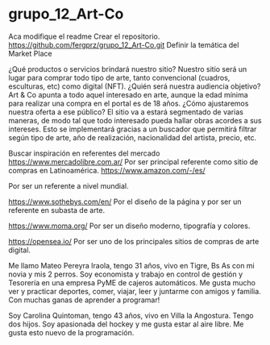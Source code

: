 # grupo_12_Art-Co

Aca modifique el readme
Crear el repositorio. https://github.com/fergprz/grupo_12_Art-Co.git
Definir la temática del Market Place

¿Qué productos o servicios brindará nuestro sitio?
Nuestro sitio será un lugar para comprar todo tipo de arte, tanto convencional (cuadros, esculturas, etc) como digital (NFT).
¿Quién será nuestra audiencia objetivo?
Art & Co apunta a todo aquel interesado en arte, aunque la edad mínima para realizar una compra en el portal es de 18 años.
¿Cómo ajustaremos nuestra oferta a ese público?
El sitio va a estará segmentado de varias maneras, de modo tal que todo interesado pueda hallar obras acordes a sus intereses. Esto se implementará gracias a un buscador que permitirá filtrar según tipo de arte, año de realización, nacionalidad del artista, precio, etc.


Buscar inspiración en referentes del mercado
 https://www.mercadolibre.com.ar/
Por ser principal referente como sitio de compras en Latinoamérica.
https://www.amazon.com/-/es/

Por ser un referente a nivel mundial. 

https://www.sothebys.com/en/
Por el diseño de la página y por ser un referente en subasta de arte.

https://www.moma.org/
Por ser un diseño moderno, tipografía y colores.

https://opensea.io/
Por ser uno de los principales sitios de compras de arte digital.

Me llamo Mateo Pereyra Iraola, tengo 31 años, vivo en Tigre, Bs As con mi novia y mis 2 perros. Soy economista y trabajo en control de gestión y Tesorería en una empresa PyME de cajeros automáticos. Me gusta mucho ver y practicar deportes, comer, viajar, leer y juntarme con amigos y familia. Con muchas ganas de aprender a programar!

Soy Carolina Quintoman, tengo 43 años, vivo en Villa la Angostura. Tengo dos hijos. Soy apasionada del hockey y me gusta estar al aire libre. Me gusta esto nuevo de la programación.
